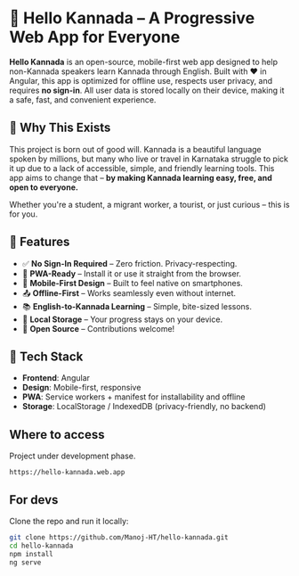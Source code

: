 # 📘 Hello Kannada – A Progressive Web App for Everyone

**Hello Kannada** is an open-source, mobile-first web app designed to help non-Kannada speakers learn Kannada through English. Built with ❤️ in Angular, this app is optimized for offline use, respects user privacy, and requires **no sign-in**. All user data is stored locally on their device, making it a safe, fast, and convenient experience.

## 🌟 Why This Exists

This project is born out of good will. Kannada is a beautiful language spoken by millions, but many who live or travel in Karnataka struggle to pick it up due to a lack of accessible, simple, and friendly learning tools. This app aims to change that – **by making Kannada learning easy, free, and open to everyone.**

Whether you're a student, a migrant worker, a tourist, or just curious – this is for you.

## 🚀 Features

- ✅ **No Sign-In Required** – Zero friction. Privacy-respecting.
- 📲 **PWA-Ready** – Install it or use it straight from the browser.
- 📱 **Mobile-First Design** – Built to feel native on smartphones.
- 📤 **Offline-First** – Works seamlessly even without internet.
- 📚 **English-to-Kannada Learning** – Simple, bite-sized lessons.
- 💾 **Local Storage** – Your progress stays on your device.
- 🤝 **Open Source** – Contributions welcome!

## 🧠 Tech Stack

- **Frontend**: Angular
- **Design**: Mobile-first, responsive
- **PWA**: Service workers + manifest for installability and offline
- **Storage**: LocalStorage / IndexedDB (privacy-friendly, no backend)

## Where to access
Project under development phase. 
```
https://hello-kannada.web.app
```
## For devs

Clone the repo and run it locally:
```bash
git clone https://github.com/Manoj-HT/hello-kannada.git
cd hello-kannada
npm install
ng serve
```
